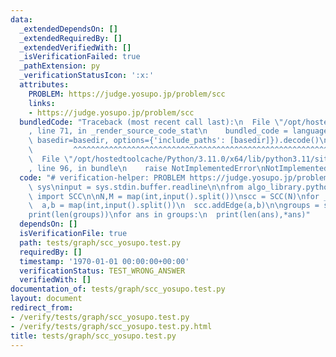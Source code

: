 ```yaml
---
data:
  _extendedDependsOn: []
  _extendedRequiredBy: []
  _extendedVerifiedWith: []
  _isVerificationFailed: true
  _pathExtension: py
  _verificationStatusIcon: ':x:'
  attributes:
    PROBLEM: https://judge.yosupo.jp/problem/scc
    links:
    - https://judge.yosupo.jp/problem/scc
  bundledCode: "Traceback (most recent call last):\n  File \"/opt/hostedtoolcache/Python/3.11.0/x64/lib/python3.11/site-packages/onlinejudge_verify/documentation/build.py\"\
    , line 71, in _render_source_code_stat\n    bundled_code = language.bundle(stat.path,\
    \ basedir=basedir, options={'include_paths': [basedir]}).decode()\n          \
    \         ^^^^^^^^^^^^^^^^^^^^^^^^^^^^^^^^^^^^^^^^^^^^^^^^^^^^^^^^^^^^^^^^^^^^^^^^^^^^^^^^^\n\
    \  File \"/opt/hostedtoolcache/Python/3.11.0/x64/lib/python3.11/site-packages/onlinejudge_verify/languages/python.py\"\
    , line 96, in bundle\n    raise NotImplementedError\nNotImplementedError\n"
  code: "# verification-helper: PROBLEM https://judge.yosupo.jp/problem/scc\nimport\
    \ sys\ninput = sys.stdin.buffer.readline\n\nfrom algo_library.python.graph.scc\
    \ import SCC\n\nN,M = map(int,input().split())\nscc = SCC(N)\nfor _ in range(M):\n\
    \  a,b = map(int,input().split())\n  scc.addEdge(a,b)\n\ngroups = scc.doSCC()\n\
    print(len(groups))\nfor ans in groups:\n  print(len(ans),*ans)"
  dependsOn: []
  isVerificationFile: true
  path: tests/graph/scc_yosupo.test.py
  requiredBy: []
  timestamp: '1970-01-01 00:00:00+00:00'
  verificationStatus: TEST_WRONG_ANSWER
  verifiedWith: []
documentation_of: tests/graph/scc_yosupo.test.py
layout: document
redirect_from:
- /verify/tests/graph/scc_yosupo.test.py
- /verify/tests/graph/scc_yosupo.test.py.html
title: tests/graph/scc_yosupo.test.py
---
```

